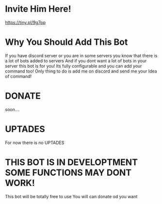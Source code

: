 

# Invite Him Here!
https://tiny.pl/9g7pp

# Why You Should Add This Bot
If you have discord server or you are in some servers you know that there is a lot of bots added to servers 
And if you dont want a lot of bots in your server this bot is for you! 
Its fully configurable and you can add your command too! Only thing to do is add me on discord and send me your Idea of command!



# DONATE
soon.... 

# UPTADES
For now there is no UPTADES

# THIS BOT IS IN DEVELOPTMENT SOME FUNCTIONS MAY DONT WORK! 

This bot will be totally free to use
You will can donate od you want 

